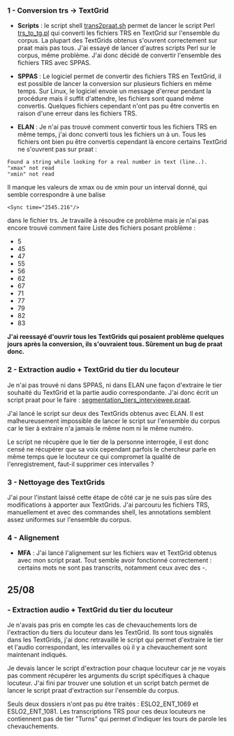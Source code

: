 ### 1 - Conversion trs -> TextGrid

- **Scripts** : le script shell [trans2praat.sh](/scripts/Conversion_trs2TextGrid/trans2praat.sh) permet de lancer le script Perl [trs_to_tg.pl](/scripts/Conversion_trs2TextGrid/trs_to_tg.pl) qui converti les fichiers TRS en TextGrid sur l'ensemble du corpus. La plupart des TextGrids obtenus s'ouvrent correctement sur praat mais pas tous. J'ai essayé de lancer d'autres scripts Perl sur le corpus, même problème. J'ai donc décidé de convertir l'ensemble des fichiers TRS avec SPPAS.

- **SPPAS** : Le logiciel permet de convertir des fichiers TRS en TextGrid, il est possible de lancer la conversion sur plusieurs fichiers en même temps. Sur Linux, le logiciel envoie un message d'erreur pendant la procédure mais il suffit d'attendre, les fichiers sont quand même convertis. Quelques fichiers cependant n'ont pas pu être convertis en raison d'une erreur dans les fichiers TRS.

- **ELAN** : Je n'ai pas trouvé comment convertir tous les fichiers TRS en même temps, j'ai donc converti tous les fichiers un à un. Tous les fichiers ont bien pu être convertis cependant là encore certains TextGrid ne s'ouvrent pas sur praat :

```
Found a string while looking for a real number in text (line..).
"xmax" not read
"xmin" not read
``` 
Il manque les valeurs de xmax ou de xmin pour un interval donné, qui semble correspondre à une balise 
```
<Sync time="2545.216"/>
```
dans le fichier trs. Je travaille à résoudre ce problème mais je n'ai pas encore trouvé comment faire
Liste des fichiers posant problème :
- 5
- 45
- 47
- 55
- 56
- 62
- 67
- 71
- 77
- 79
- 82
- 83

**J'ai reessayé d'ouvrir tous les TextGrids qui posaient problème quelques jours après la conversion, ils s'ouvraient tous. Sûrement un bug de praat donc.**

### 2 - Extraction audio + TextGrid du tier du locuteur
Je n'ai pas trouvé ni dans SPPAS, ni dans ELAN une façon d'extraire le tier souhaité du TextGrid et la partie audio correspondante. J'ai donc écrit un script praat pour le faire : [segmentation_tiers_interviewee.praat](/scripts/segmentation_praat/segmentation_tiers_interviewee.praat). 

J'ai lancé le script sur deux des TextGrids obtenus avec ELAN. Il est malheureusement impossible de lancer le script sur l'ensemble du corpus car le tier à extraire n'a jamais le même nom ni le même numéro. 

Le script ne récupère que le tier de la personne interrogée, il est donc censé ne récupérer que sa voix cependant parfois le chercheur parle en même temps que le locuteur ce qui compromet la qualité de l'enregistrement, faut-il supprimer ces intervalles ? 

### 3 - Nettoyage des TextGrids

J'ai pour l'instant laissé cette étape de côté car je ne suis pas sûre des modifications à apporter aux TextGrids. J'ai parcouru les fichiers TRS, manuellement et avec des commandes shell, les annotations semblent assez uniformes sur l'ensemble du corpus.

### 4 - Alignement

- **MFA** : J'ai lancé l'alignement sur les fichiers wav et TextGrid obtenus avec mon script praat. Tout semble avoir fonctionné correctement : certains mots ne sont pas transcrits, notamment ceux avec des -. 

## 25/08

### - Extraction audio + TextGrid du tier du locuteur

Je n'avais pas pris en compte les cas de chevauchements lors de l'extraction du tiers du locuteur dans les TextGrid. Ils sont tous signalés dans les TextGrids, j'ai donc retravaillé le script qui permet d'extraire le tier et l'audio correspondant, les intervalles où il y a chevauchement sont maintenant indiqués. 

Je devais lancer le script d'extraction pour chaque locuteur car je ne voyais pas comment récupérer les arguments du script spécifiques à chaque locuteur. J'ai fini par trouver une solution et un script batch permet de lancer le script praat d'extraction sur l'ensemble du corpus. 

Seuls deux dossiers n'ont pas pu être traités : ESLO2_ENT_1069 et ESLO2_ENT_1081. Les transcriptions TRS pour ces deux locuteurs ne contiennent pas de tier "Turns" qui permet d'indiquer les tours de parole les chevauchements. 